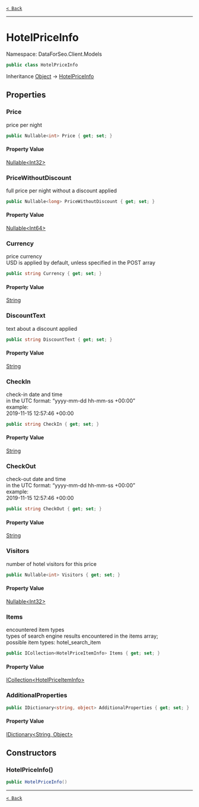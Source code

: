 [`< Back`](./)

---

# HotelPriceInfo

Namespace: DataForSeo.Client.Models

```csharp
public class HotelPriceInfo
```

Inheritance [Object](https://docs.microsoft.com/en-us/dotnet/api/system.object) → [HotelPriceInfo](./dataforseo.client.models.hotelpriceinfo)

## Properties

### **Price**

price per night

```csharp
public Nullable<int> Price { get; set; }
```

#### Property Value

[Nullable&lt;Int32&gt;](https://docs.microsoft.com/en-us/dotnet/api/system.nullable-1)<br>

### **PriceWithoutDiscount**

full price per night without a discount applied

```csharp
public Nullable<long> PriceWithoutDiscount { get; set; }
```

#### Property Value

[Nullable&lt;Int64&gt;](https://docs.microsoft.com/en-us/dotnet/api/system.nullable-1)<br>

### **Currency**

price currency
 <br>USD is applied by default, unless specified in the POST array

```csharp
public string Currency { get; set; }
```

#### Property Value

[String](https://docs.microsoft.com/en-us/dotnet/api/system.string)<br>

### **DiscountText**

text about a discount applied

```csharp
public string DiscountText { get; set; }
```

#### Property Value

[String](https://docs.microsoft.com/en-us/dotnet/api/system.string)<br>

### **CheckIn**

check-in date and time
 <br>in the UTC format: “yyyy-mm-dd hh-mm-ss +00:00”
 <br>example:
 <br>2019-11-15 12:57:46 +00:00

```csharp
public string CheckIn { get; set; }
```

#### Property Value

[String](https://docs.microsoft.com/en-us/dotnet/api/system.string)<br>

### **CheckOut**

check-out date and time
 <br>in the UTC format: “yyyy-mm-dd hh-mm-ss +00:00”
 <br>example:
 <br>2019-11-15 12:57:46 +00:00

```csharp
public string CheckOut { get; set; }
```

#### Property Value

[String](https://docs.microsoft.com/en-us/dotnet/api/system.string)<br>

### **Visitors**

number of hotel visitors for this price

```csharp
public Nullable<int> Visitors { get; set; }
```

#### Property Value

[Nullable&lt;Int32&gt;](https://docs.microsoft.com/en-us/dotnet/api/system.nullable-1)<br>

### **Items**

encountered item types
 <br>types of search engine results encountered in the items array;
 <br>possible item types: hotel_search_item

```csharp
public ICollection<HotelPriceItemInfo> Items { get; set; }
```

#### Property Value

[ICollection&lt;HotelPriceItemInfo&gt;](./dataforseo.client.models.hotelpriceiteminfo)<br>

### **AdditionalProperties**

```csharp
public IDictionary<string, object> AdditionalProperties { get; set; }
```

#### Property Value

[IDictionary&lt;String, Object&gt;](https://docs.microsoft.com/en-us/dotnet/api/system.collections.generic.idictionary-2)<br>

## Constructors

### **HotelPriceInfo()**

```csharp
public HotelPriceInfo()
```

---

[`< Back`](./)
